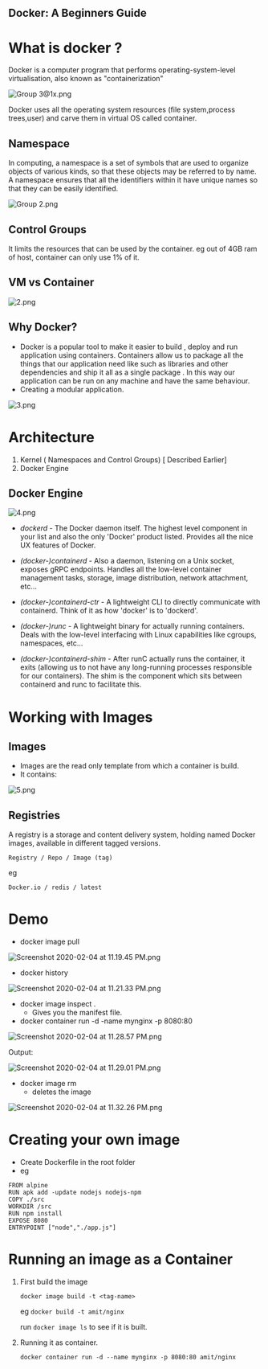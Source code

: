 ## Docker: A Beginners Guide

# What is docker ?

Docker is a computer program that performs operating-system-level virtualisation, also known as "containerization"

![Group 3@1x.png](https://cdn.hashnode.com/res/hashnode/image/upload/v1580834413761/_2HKUWOkJ.png)

Docker uses all the operating system resources (file system,process trees,user) and carve them in virtual OS called container.

## Namespace

In computing, a namespace is a set of symbols that are used to organize objects of various kinds, so that these objects may be referred to by name. A namespace ensures that all the identifiers within it have unique names so that they can be easily identified.

![Group 2.png](https://cdn.hashnode.com/res/hashnode/image/upload/v1580835162410/n9DSjLtLs.png)

## Control Groups

It limits the resources that can be used by the container. eg out of 4GB ram of host, container can only use 1% of it.

## VM vs Container


![2.png](https://cdn.hashnode.com/res/hashnode/image/upload/v1580836159871/Kbgc8Bs0s.png)

## Why Docker?
- Docker is a popular tool to make it easier to build , deploy and run application using containers. Containers allow us to package all the things that our application need like such as libraries and other dependencies and ship it all as a single package . In this way our application can be run on any machine and have the same behaviour.
- Creating a modular application.

![3.png](https://cdn.hashnode.com/res/hashnode/image/upload/v1580836507575/1AMGlyeZB.png)

# Architecture
1. Kernel ( Namespaces and Control Groups) [ Described Earlier]
2. Docker Engine

## Docker Engine


![4.png](https://cdn.hashnode.com/res/hashnode/image/upload/v1580837379135/BgJ0eLJJ0.png)



- _dockerd_ - The Docker daemon itself. The highest level component in your list and also the only 'Docker' product listed. Provides all the nice UX features of Docker.

- _(docker-)containerd_ - Also a daemon, listening on a Unix socket, exposes gRPC endpoints. Handles all the low-level container management tasks, storage, image distribution, network attachment, etc...

- _(docker-)containerd-ctr_ - A lightweight CLI to directly communicate with containerd. Think of it as how 'docker' is to 'dockerd'.

- _(docker-)runc_ - A lightweight binary for actually running containers. Deals with the low-level interfacing with Linux capabilities like cgroups, namespaces, etc...

- _(docker-)containerd-shim_ - After runC actually runs the container, it exits (allowing us to not have any long-running processes responsible for our containers). The shim is the component which sits between containerd and runc to facilitate this.

# Working with Images
## Images 
- Images are the read only template from which a container is build.
- It contains:

![5.png](https://cdn.hashnode.com/res/hashnode/image/upload/v1580838182069/Rn47ypt55.png)

## Registries

A registry is a storage and content delivery system, holding named Docker images, available in different tagged versions.

```Registry / Repo / Image (tag) ```

eg

```Docker.io / redis / latest```

# Demo

- docker image pull <image name>


![Screenshot 2020-02-04 at 11.19.45 PM.png](https://cdn.hashnode.com/res/hashnode/image/upload/v1580838633571/xyK3GvP_O.png)

- docker history <image name>

![Screenshot 2020-02-04 at 11.21.33 PM.png](https://cdn.hashnode.com/res/hashnode/image/upload/v1580838721108/z02IOJHLX.png)

- docker image inspect <image name>.
    - Gives you the manifest file.
- docker container run -d -name mynginx -p 8080:80 <image name>

![Screenshot 2020-02-04 at 11.28.57 PM.png](https://cdn.hashnode.com/res/hashnode/image/upload/v1580839152037/ZQFE0IS8T.png)

Output:

![Screenshot 2020-02-04 at 11.29.01 PM.png](https://cdn.hashnode.com/res/hashnode/image/upload/v1580839155979/p4r4jVJaH.png)


- docker image rm <image name> 
    - deletes the image

![Screenshot 2020-02-04 at 11.32.26 PM.png](https://cdn.hashnode.com/res/hashnode/image/upload/v1580839356037/wJuzRAeIH.png)

# Creating your own image

- Create Dockerfile in the root folder
- eg
``` 
FROM alpine
RUN apk add -update nodejs nodejs-npm
COPY ./src
WORKDIR /src
RUN npm install
EXPOSE 8080
ENTRYPOINT ["node","./app.js"]
```

# Running an image as a Container

1. First build the image

    ```docker image build -t <tag-name>```

    eg  ```docker build -t amit/nginx ```

     run ```docker image ls``` to see if it is built.
2. Running it as container.

     ```docker container run -d --name mynginx -p 8080:80 amit/nginx```